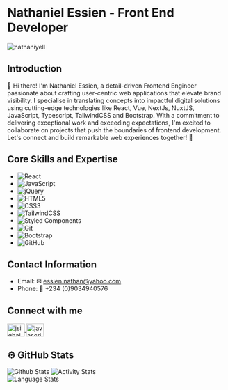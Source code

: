 # Nathaniel Essien - Front End Developer

<!--![Profile views](https://gpvc.arturio.dev/[Nathaniyell])-->
<p align="left"> <img src="https://komarev.com/ghpvc/?username=nathaniyell&label=Profile%20views&color=0e75b6&style=flat" alt="nathaniyell" /> </p>

## Introduction
👋 Hi there! I'm Nathaniel Essien, a detail-driven Frontend Engineer passionate about crafting user-centric web applications that elevate brand visibility. I specialise in translating concepts into impactful digital solutions using cutting-edge technologies like React, Vue, NextJs, NuxtJS, JavaScript, Typescript, TailwindCSS and Bootstrap. With a commitment to delivering exceptional work and exceeding expectations, I'm excited to collaborate on projects that push the boundaries of frontend development. Let's connect and build remarkable web experiences together! 🚀

## Core Skills and Expertise
- ![React](https://img.shields.io/badge/react-%2320232a.svg?style=for-the-badge&logo=react&logoColor=%2361DAFB)
- ![JavaScript](https://img.shields.io/badge/javascript-%23323330.svg?style=for-the-badge&logo=javascript&logoColor=%23F7DF1E)
- ![jQuery](https://img.shields.io/badge/jquery-%230769AD.svg?style=for-the-badge&logo=jquery&logoColor=white)
- ![HTML5](https://img.shields.io/badge/html5-%23E34F26.svg?style=for-the-badge&logo=html5&logoColor=white)
- ![CSS3](https://img.shields.io/badge/css3-%231572B6.svg?style=for-the-badge&logo=css3&logoColor=white)
- ![TailwindCSS](https://img.shields.io/badge/tailwindcss-%2338B2AC.svg?style=for-the-badge&logo=tailwind-css&logoColor=white)
- ![Styled Components](https://img.shields.io/badge/styled--components-DB7093?style=for-the-badge&logo=styled-components&logoColor=white)
- ![Git](https://img.shields.io/badge/git-%23F05033.svg?style=for-the-badge&logo=git&logoColor=white)
- ![Bootstrap](https://img.shields.io/badge/bootstrap-%231572B6.svg?style=for-the-badge&logo=bootstrap&logoColor=white)
- ![GitHub](https://img.shields.io/badge/github-%23121011.svg?style=for-the-badge&logo=github&logoColor=white)

## Contact Information
- Email: ✉ essien.nathan@yahoo.com
- Phone: 📱 +234 (0)9034940576

 ## Connect with me
<p align="left">
<a class="me-2" href="https://www.linkedin.com/in/thaniyell" target="_blank">
    <img align="center" src="https://raw.githubusercontent.com/rahuldkjain/github-profile-readme-generator/master/src/images/icons/Social/linked-in-alt.svg"            alt="jsiqbal" height="30" width="40" />
 </a>
<a href="https://twitter.com/_kvngNath" target="_blank">
  <img align="center" src="https://raw.githubusercontent.com/rahuldkjain/github-profile-readme-generator/master/src/images/icons/Social/twitter.svg" alt="javascriptiqbal" height="30" width="40" /></a>
</p>

## ⚙️ GitHub Stats


<!--<a href="https://github.com/anuragha/github-readme-stats">
  <img align="center" src="https://github-readme-stats.vercel.app/api?username=Nathaniyell&show_icons=true&theme=radical" /><br />
</a>
<a href="https://github.com/anuraghazra/github-readme-stats">
  <img align="center" src="https://github-readme-stats.vercel.app/api/top-langs/?username=Nathaniyell&langs_count=8&layout=compact&theme=radical" />
</a>-->


![Github Stats](https://github-readme-stats.vercel.app/api/?username=Nathaniyell&count_private=true&theme=tokyonight&showicons=true)
![Activity Stats](https://github-readme-streak-stats.herokuapp.com/?user=Nathaniyell&theme=tokyonight&showicons=true) <br />
![Language Stats](https://github-readme-stats.vercel.app/api/top-langs/?username=Nathaniyell&langs_count=5&theme=tokyonight)

